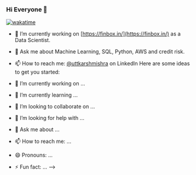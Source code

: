 ### Hi Everyone 👋

[![wakatime](https://wakatime.com/badge/user/1b2b3195-2f68-41bb-bf2a-c5cf4bd6838f.svg)](https://wakatime.com/@1b2b3195-2f68-41bb-bf2a-c5cf4bd6838f)

- 🔭 I’m currently working on [https://finbox.in/](https://finbox.in/) as a Data Scientist.
- 💬 Ask me about Machine Learning, SQL, Python, AWS and credit risk.
- 📫 How to reach me: [@uttkarshmishra](https://www.linkedin.com/in/uttkarshmishra) on LinkedIn
Here are some ideas to get you started:

- 🔭 I’m currently working on ...
- 🌱 I’m currently learning ...
- 👯 I’m looking to collaborate on ...
- 🤔 I’m looking for help with ...
- 💬 Ask me about ...
- 📫 How to reach me: ...
- 😄 Pronouns: ...
- ⚡ Fun fact: ...
-->

